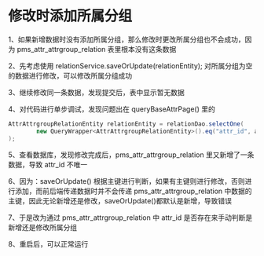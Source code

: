 # 修改时添加所属分组

1、如果新增数据时没有添加所属分组，那么修改时更改所属分组也不会成功，因为 pms_attr_attrgroup_relation 表里根本没有这条数据

2、先考虑使用 relationService.saveOrUpdate(relationEntity); 对所属分组为空的数据进行修改，可以修改所属分组成功

3、继续修改同一条数据，发现提交后，表中显示暂无数据

4、对代码进行单步调试，发现问题出在 queryBaseAttrPage() 里的

```java
AttrAttrgroupRelationEntity relationEntity = relationDao.selectOne(
        new QueryWrapper<AttrAttrgroupRelationEntity>().eq("attr_id", attrEntity.getAttrId())
);
```

5、查看数据库，发现修改完成后，pms_attr_attrgroup_relation 里又新增了一条数据，导致 attr_id 不唯一

6、因为：saveOrUpdate() 根据主键进行判断，如果有主键则进行修改，否则进行添加，而前后端传递数据时并不会传递 pms_attr_attrgroup_relation 中数据的主键，因此无论新增还是修改，saveOrUpdate()都默认是新增，导致错误

7、于是改为通过 pms_attr_attrgroup_relation 中 attr_id 是否存在来手动判断是新增还是修改所属分组

8、重启后，可以正常运行
